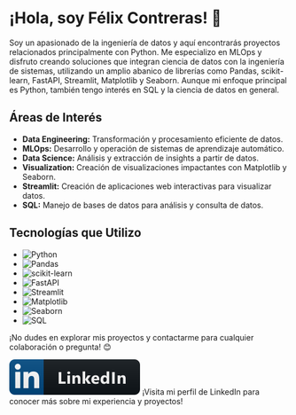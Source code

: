 # ¡Hola, soy Félix Contreras! 👋

Soy un apasionado de la ingeniería de datos y aquí encontrarás proyectos relacionados principalmente con Python. Me especializo en MLOps y disfruto creando soluciones que integran ciencia de datos con la ingeniería de sistemas, utilizando un amplio abanico de librerías como Pandas, scikit-learn, FastAPI, Streamlit, Matplotlib y Seaborn. Aunque mi enfoque principal es Python, también tengo interés en SQL y la ciencia de datos en general.

## Áreas de Interés

- **Data Engineering:** Transformación y procesamiento eficiente de datos.
- **MLOps:** Desarrollo y operación de sistemas de aprendizaje automático.
- **Data Science:** Análisis y extracción de insights a partir de datos.
- **Visualization:** Creación de visualizaciones impactantes con Matplotlib y Seaborn.
- **Streamlit:** Creación de aplicaciones web interactivas para visualizar datos.
- **SQL:** Manejo de bases de datos para análisis y consulta de datos.

## Tecnologías que Utilizo

- ![Python](https://img.shields.io/badge/-Python-3776AB?style=flat&logo=python&logoColor=white)
- ![Pandas](https://img.shields.io/badge/-Pandas-150458?style=flat&logo=pandas&logoColor=white)
- ![scikit-learn](https://img.shields.io/badge/-scikit--learn-F7931E?style=flat&logo=scikit-learn&logoColor=white)
- ![FastAPI](https://img.shields.io/badge/-FastAPI-009688?style=flat&logo=fastapi&logoColor=white)
- ![Streamlit](https://img.shields.io/badge/-Streamlit-FF4B4B?style=flat&logo=streamlit&logoColor=white)
- ![Matplotlib](https://img.shields.io/badge/-Matplotlib-007ACC?style=flat&logo=matplotlib&logoColor=white)
- ![Seaborn](https://img.shields.io/badge/-Seaborn-3776AB?style=flat&logo=python&logoColor=white)
- ![SQL](https://img.shields.io/badge/-SQL-4479A1?style=flat&logo=sql&logoColor=white)

¡No dudes en explorar mis proyectos y contactarme para cualquier colaboración o pregunta! 😊


[![LinkedIn](https://github.com/MikeCodesDotNET/ColoredBadges/raw/master/svg/social/linkedin.svg)](https://www.linkedin.com/in/felix-contreras-980417142/)
¡Visita mi perfil de LinkedIn para conocer más sobre mi experiencia y proyectos!
